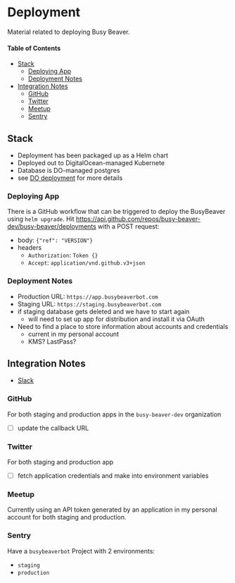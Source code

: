 # Deployment

Material related to deploying Busy Beaver.

#### Table of Contents

<!-- TOC -->

- [Stack](#stack)
  - [Deploying App](#deploying-app)
  - [Deployment Notes](#deployment-notes)
- [Integration Notes](#integration-notes)
  - [GitHub](#github)
  - [Twitter](#twitter)
  - [Meetup](#meetup)
  - [Sentry](#sentry)

<!-- /TOC -->

## Stack

- Deployment has been packaged up as a Helm chart
- Deployed out to DigitalOcean-managed Kubernete
- Database is DO-managed postgres
- see [DO deployment](digitalocean_deployment.md) for more details

### Deploying App

There is a GitHub workflow that can be triggered to deploy the BusyBeaver using `helm upgrade`. Hit https://api.github.com/repos/busy-beaver-dev/busy-beaver/deployments with a POST request:

- body: `{"ref": "VERSION"}`
- headers
  - `Authorization`: `Token {}`
  - `Accept`: `application/vnd.github.v3+json`

### Deployment Notes

- Production URL: `https://app.busybeaverbot.com`
- Staging URL: `https://staging.busybeaverbot.com`
- if staging database gets deleted and we have to start again
  - will need to set up app for distribution and install it via OAuth
- Need to find a place to store information about accounts and credentials
  - current in my personal account
  - KMS? LastPass?

## Integration Notes

- [Slack](notes/slack_integration.md)

### GitHub

For both staging and production apps in the `busy-beaver-dev` organization

- [ ] update the callback URL

### Twitter

For both staging and production app

- [ ] fetch application credentials and make into environment variables

### Meetup

Currently using an API token generated
by an application in my personal account
for both staging and production.

### Sentry

Have a `busybeaverbot` Project with 2 environments:

- `staging`
- `production`
